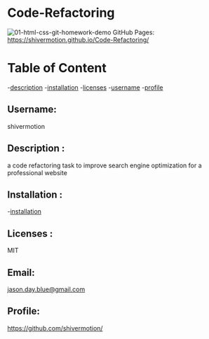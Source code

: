 # Code-Refactoring
![01-html-css-git-homework-demo](https://user-images.githubusercontent.com/75548830/146125246-988ac293-8971-40a9-be44-ff79c92018b4.png)
GitHub Pages:  https://shivermotion.github.io/Code-Refactoring/
# Table of Content

-[description](#description) -[installation](#installation) -[licenses](#licenses) -[username](#username) -[profile](#profile)

## Username:

shivermotion

## Description :

a code refactoring task to improve search engine optimization for a professional website

## Installation :

-[installation](#installation)

## Licenses :

MIT

## Email:

jason.day.blue@gmail.com

## Profile:

https://github.com/shivermotion/
